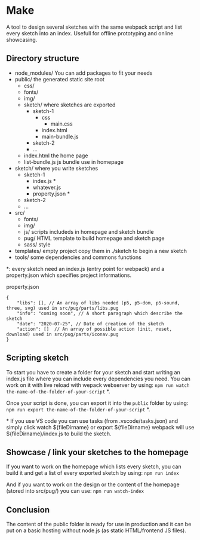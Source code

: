 # Make

A tool to design several sketches with the same webpack script and list every sketch into an index.
Usefull for offline prototyping and online showcasing.

## Directory structure
- node_modules/ You can add packages to fit your needs
- public/ the generated static site root
  - css/
  - fonts/
  - img/
  - sketch/ where sketches are exported
    - sketch-1
      - css
        - main.css
      - index.html
      - main-bundle.js
    - sketch-2
    - ...
  - index.html the home page
  - list-bundle.js js bundle use in homepage
- sketch/ where you write sketches
    - sketch-1
      - index.js &ast; 
      - whatever.js
      - property.json &ast;
    - sketch-2
    - ...
- src/
  - fonts/
  - img/
  - js/ scripts includeds in homepage and sketch bundle
  - pug/ HTML template to build homepage and sketch page
  - sass/ style
- templates/ empty project copy them in ./sketch to begin a new sketch
- tools/ some dependencies and commons functions

&ast;: every sketch need an index.js (entry point for webpack) and a property.json
which specifies project informations.

property.json
```
{
    "libs": [], // An array of libs needed (p5, p5-dom, p5-sound, three, svg) used in src/pug/parts/libs.pug
    "info": "coming soon", // A short paragraph which describe the sketch
    "date": "2020-07-25", // Date of creation of the sketch
    "action": []  // An array of possible action (init, reset, download) used in src/pug/parts/iconav.pug
}
```
## Scripting sketch
To start you have to create a folder for your sketch and start writing an index.js file where you can include every dependencies you need.
You can work on it with live reload with wepack webserver by using:
`npm run watch the-name-of-the-folder-of-your-script` &ast;.

Once your script is done, you can export it into the `public` folder by using:
`npm run export the-name-of-the-folder-of-your-script` &ast;.

&ast; If you use VS code you can use tasks (from .vscode/tasks.json) and simply click watch ${fileDirname} or export ${fileDirname} webpack will use ${fileDirname}/index.js to build the sketch.
  

## Showcase / link your sketches to the homepage
If you want to work on the homepage which lists every sketch, you can build it and get a list of every exported sketch by using:
`npm run index`

And if you want to work on the design or the content of the homepage (stored into src/pug/) you can use:
`npm run watch-index`

## Conclusion
The content of the public folder is ready for use in production and it can be put on a basic hosting without node.js (as static HTML/frontend JS files).
